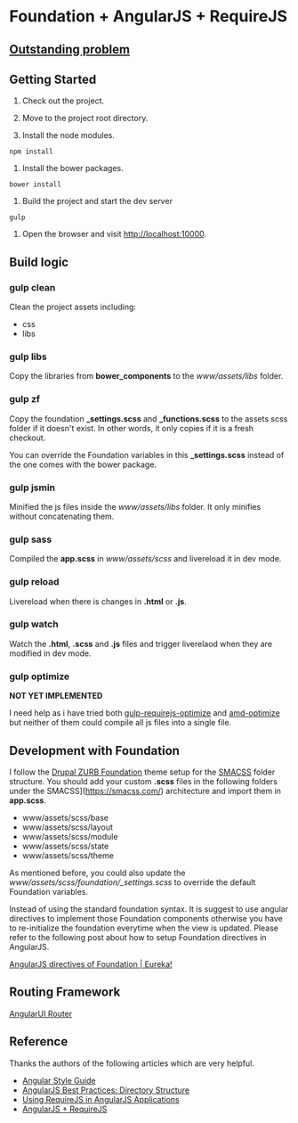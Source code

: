 # Foundation + AngularJS + RequireJS

## [Outstanding problem](#gulp-optimize)

## Getting Started

1. Check out the project.

1. Move to the project root directory.

1. Install the node modules.

  ```
  npm install
  ```

1. Install the bower packages.

  ```
  bower install
  ```

1. Build the project and start the dev server

  ```
  gulp
  ```

1. Open the browser and visit [http://localhost:10000](http://localhost:10000).

## Build logic

### gulp clean

Clean the project assets including:

* css
* libs

### gulp libs

Copy the libraries from **bower_components** to the *www/assets/libs* folder.

### gulp zf

Copy the foundation **_settings.scss** and **_functions.scss** to the assets scss folder if it doesn't exist. In other words, it only copies if it is a fresh checkout.

You can override the Foundation variables in this **_settings.scss** instead of the one comes with the bower package.

### gulp jsmin

Minified the js files inside the *www/assets/libs* folder. It only minifies without concatenating them.

### gulp sass

Compiled the **app.scss** in *www/assets/scss* and livereload it in dev mode.

### gulp reload

Livereload when there is changes in **.html** or **.js**.

### gulp watch

Watch the **.html**, **.scss** and **.js** files and trigger liverelaod when they are modified in dev mode.

### gulp optimize

**NOT YET IMPLEMENTED**

I need help as i have tried both [gulp-requirejs-optimize](https://www.npmjs.com/package/gulp-requirejs-optimize) and [amd-optimize](https://github.com/scalableminds/amd-optimize) but neither of them could compile all js files into a single file.

## Development with Foundation

I follow the [Drupal ZURB Foundation](https://www.drupal.org/project/zurb_foundation) theme setup for the [SMACSS](https://smacss.com/) folder structure. You should add your custom **.scss** files in the following folders under the SMACSS](https://smacss.com/) architecture and import them in **app.scss**.

* www/assets/scss/base
* www/assets/scss/layout
* www/assets/scss/module
* www/assets/scss/state
* www/assets/scss/theme

As mentioned before, you could also update the *www/assets/scss/foundation/_settings.scss* to override the default Foundation variables.

Instead of using the standard foundation syntax. It is suggest to use angular directives to implement those Foundation components otherwise you have to re-initialize the foundation everytime when the view is updated. Please refer to the following post about how to setup Foundation directives in AngularJS.

[AngularJS directives of Foundation | Eureka!](http://eureka.ykyuen.info/2014/07/17/angularjs-directives-of-foundation/)

## Routing Framework

[AngularUI Router](https://github.com/angular-ui/ui-router)

## Reference

Thanks the authors of the following articles which are very helpful.

* [Angular Style Guide](https://github.com/johnpapa/angular-styleguide)
* [AngularJS Best Practices: Directory Structure](https://scotch.io/tutorials/angularjs-best-practices-directory-structure)
* [Using RequireJS in AngularJS Applications](http://www.sitepoint.com/using-requirejs-angularjs-applications/)
* [AngularJS + RequireJS](https://www.startersquad.com/blog/angularjs-requirejs/)

